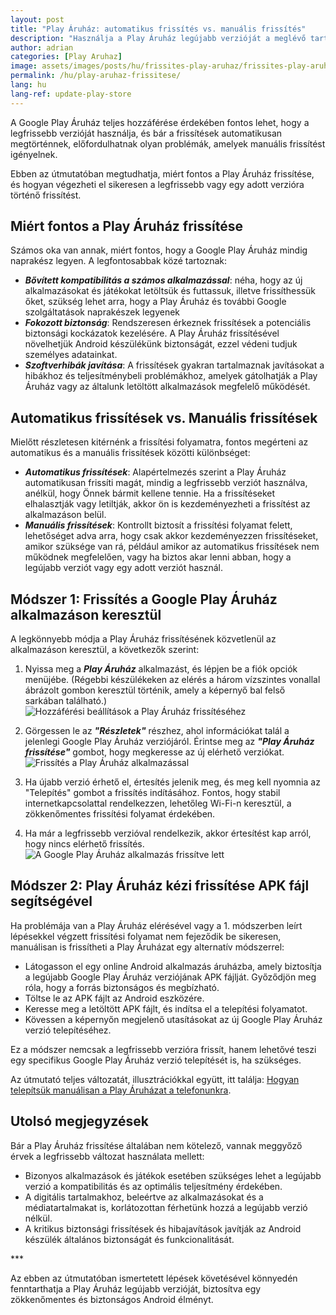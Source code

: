 ```yaml
---
layout: post
title: "Play Áruház: automatikus frissítés vs. manuális frissítés"
description: "Használja a Play Áruház legújabb verzióját a meglévő tartalmak teljes hozzáféréséhez. Ismerje meg a frissítés két módját: automatikus és manuális."
author: adrian
categories: [Play Aruhaz]
image: assets/images/posts/hu/frissites-play-aruhaz/frissites-play-aruhaz_kiemelt.png
permalink: /hu/play-aruhaz-frissitese/
lang: hu
lang-ref: update-play-store
---
```


A Google Play Áruház teljes hozzáférése érdekében fontos lehet, hogy a legfrissebb verzióját használja, és bár a frissítések automatikusan megtörténnek, előfordulhatnak olyan problémák, amelyek manuális frissítést igényelnek.

Ebben az útmutatóban megtudhatja, miért fontos a Play Áruház frissítése, és hogyan végezheti el sikeresen a legfrissebb vagy egy adott verzióra történő frissítést.

## Miért fontos a Play Áruház frissítése

Számos oka van annak, miért fontos, hogy a Google Play Áruház mindig naprakész legyen. A legfontosabbak közé tartoznak:

- **_Bővített kompatibilitás a számos alkalmazással_**: néha, hogy az új alkalmazásokat és játékokat letöltsük és futtassuk, illetve frissíthessük őket, szükség lehet arra, hogy a Play Áruház és további Google szolgáltatások naprakészek legyenek
- **_Fokozott biztonság_**: Rendszeresen érkeznek frissítések a potenciális biztonsági kockázatok kezelésére. A Play Áruház frissítésével növelhetjük Android készülékünk biztonságát, ezzel védeni tudjuk személyes adatainkat.
- **_Szoftverhibák javítása_**: A frissítések gyakran tartalmaznak javításokat a hibákhoz és teljesítménybeli problémákhoz, amelyek gátolhatják a Play Áruház vagy az általunk letöltött alkalmazások megfelelő működését.

## Automatikus frissítések vs. Manuális frissítések

Mielőtt részletesen kitérnénk a frissítési folyamatra, fontos megérteni az automatikus és a manuális frissítések közötti különbséget:

- **_Automatikus frissítések_**: Alapértelmezés szerint a Play Áruház automatikusan frissíti magát, mindig a legfrissebb verziót használva, anélkül, hogy Önnek bármit kellene tennie. Ha a frissítéseket elhalasztják vagy letiltják, akkor ön is kezdeményezheti a frissítést az alkalmazáson belül.
- **_Manuális frissítések_**: Kontrollt biztosít a frissítési folyamat felett, lehetőséget adva arra, hogy csak akkor kezdeményezzen frissítéseket, amikor szüksége van rá, például amikor az automatikus frissítések nem működnek megfelelően, vagy ha biztos akar lenni abban, hogy a legújabb verziót vagy egy adott verziót használ.

## Módszer 1: Frissítés a Google Play Áruház alkalmazáson keresztül

A legkönnyebb módja a Play Áruház frissítésének közvetlenül az alkalmazáson keresztül, a következők szerint:

1. Nyissa meg a **_Play Áruház_** alkalmazást, és lépjen be a fiók opciók menüjébe. (Régebbi készülékeken az elérés a három vízszintes vonallal ábrázolt gombon keresztül történik, amely a képernyő bal felső sarkában található.)
   <img alt="Hozzáférési beállítások a Play Áruház frissítéséhez" title="Hozzáférési beállítások a Play Áruház frissítéséhez" loading="lazy" class="article-image medium-width-img" src="{{site.baseurl}}/assets/images/posts/hu/frissites-play-aruhaz/hozzaferes-frissites-beallitasok-play-aruhaz.jpg">

2. Görgessen le az **_"Részletek"_** részhez, ahol információkat talál a jelenlegi Google Play Áruház verziójáról. Érintse meg az **_"Play Áruház frissítése"_** gombot, hogy megkeresse az új elérhető verziókat.
   <img alt="Frissítés a Play Áruház alkalmazással" title="Frissítés a Play Áruház alkalmazással" loading="lazy" class="article-image medium-width-img" src="{{site.baseurl}}/assets/images/posts/hu/frissites-play-aruhaz/frissites-play-aruhaz.jpg">

3. Ha újabb verzió érhető el, értesítés jelenik meg, és meg kell nyomnia az "Telepítés" gombot a frissítés indításához. Fontos, hogy stabil internetkapcsolattal rendelkezzen, lehetőleg Wi-Fi-n keresztül, a zökkenőmentes frissítési folyamat érdekében.

4. Ha már a legfrissebb verzióval rendelkezik, akkor értesítést kap arról, hogy nincs elérhető frissítés.
   <img alt="A Google Play Áruház alkalmazás frissítve lett" title="A Google Play Áruház alkalmazás frissítve lett" loading="lazy" class="article-image medium-width-img" src="{{site.baseurl}}/assets/images/posts/hu/frissites-play-aruhaz/play-aruhaz-alkalmazas-frissult.jpg">

## Módszer 2: Play Áruház kézi frissítése APK fájl segítségével

Ha problémája van a Play Áruház elérésével vagy a 1. módszerben leírt lépésekkel végzett frissítési folyamat nem fejeződik be sikeresen, manuálisan is frissítheti a Play Áruházat egy alternatív módszerrel:

- Látogasson el egy online Android alkalmazás áruházba, amely biztosítja a legújabb Google Play Áruház verziójának APK fájlját. Győződjön meg róla, hogy a forrás biztonságos és megbízható.
- Töltse le az APK fájlt az Android eszközére.
- Keresse meg a letöltött APK fájlt, és indítsa el a telepítési folyamatot.
- Kövessen a képernyőn megjelenő utasításokat az új Google Play Áruház verzió telepítéséhez.

Ez a módszer nemcsak a legfrissebb verzióra frissít, hanem lehetővé teszi egy specifikus Google Play Áruház verzió telepítését is, ha szükséges.

Az útmutató teljes változatát, illusztrációkkal együtt, itt találja: [Hogyan telepítsük manuálisan a Play Áruházat a telefonunkra]({{site.baseurl}}/hu/play-aruhaz-letoltese-es-telepitese/).

## Utolsó megjegyzések

Bár a Play Áruház frissítése általában nem kötelező, vannak meggyőző érvek a legfrissebb változat használata mellett:

- Bizonyos alkalmazások és játékok esetében szükséges lehet a legújabb verzió a kompatibilitás és az optimális teljesítmény érdekében.
- A digitális tartalmakhoz, beleértve az alkalmazásokat és a médiatartalmakat is, korlátozottan férhetünk hozzá a legújabb verzió nélkül.
- A kritikus biztonsági frissítések és hibajavítások javítják az Android készülék általános biztonságát és funkcionalitását.

<div class="post-bottom-stars">***</div>

Az ebben az útmutatóban ismertetett lépések követésével könnyedén fenntarthatja a Play Áruház legújabb verzióját, biztosítva egy zökkenőmentes és biztonságos Android élményt.
